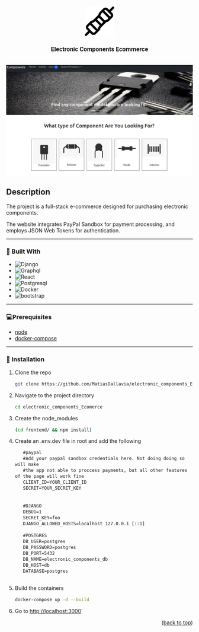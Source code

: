 


<!-- PROJECT LOGO -->
<br />

<div align="center">
  <img id="readme-top" src="frontend/public/whiteRes.png" alt="Logo" width="80" height="80">

  <h3 style="font-family: Roboto;" align="center">Electronic Components Ecommerce</h3>
</div>
<br />

<div align="center">
  <img src="frontend/public/preview.png" alt="Logo">
</div>

</div>




<!-- Description -->
## Description

The project is a full-stack e-commerce designed for purchasing electronic components.

The website integrates PayPal Sandbox for payment processing, and employs JSON Web Tokens  for authentication.

<hr />

### 🔧 Built With

* <img alt='Django' src='https://img.shields.io/badge/Django-100000?style=for-the-badge&logo=Django&logoColor=white&labelColor=092e20&color=D9E7E1'/>
* <img alt='Graphql' src='https://img.shields.io/badge/Graphql-100000?style=for-the-badge&logo=Graphql&logoColor=white&labelColor=e535ab&color=D9E7E1'/>
* <img alt='React' src='https://img.shields.io/badge/React-100000?style=for-the-badge&logo=React&logoColor=white&labelColor=51dbff&color=D9E7E1'/>
* <img alt='Postgresql' src='https://img.shields.io/badge/PostgresQL-100000?style=for-the-badge&logo=Postgresql&logoColor=white&labelColor=0064a5&color=D9E7E1'/>
* <img alt='Docker' src='https://img.shields.io/badge/Docker-100000?style=for-the-badge&logo=Docker&logoColor=white&labelColor=0db7ed&color=D9E7E1'/>
* <img alt='bootstrap' src='https://img.shields.io/badge/Boostrap-100000?style=for-the-badge&logo=bootstrap&logoColor=white&labelColor=563d7c&color=D9E7E1'/>



<hr />


### 💻Prerequisites

  * [node](https://nodejs.org/en/)
  * [docker-compose](https://docs.docker.com/get-docker/)

<hr />


### 🚀 Installation 


1. Clone the repo
   ```sh
   git clone https://github.com/MatiasDallavia/electronic_components_Ecomerce.git
   ```
2. Navigate to the project directory
   ```sh
   cd electronic_components_Ecomerce
   ```

3. Create the node_modules
   ```sh
   (cd frontend/ && npm install)
   ```

4. Create an .env.dev file in root and add the following
   ```env
      #paypal
      #Add your paypal sandbox credentials here. Not doing doing so will make 
      #the app not able to proccess payments, but all other features of the page will work fine
      CLIENT_ID=YOUR_CLIENT_ID
      SECRET=YOUR_SECRET_KEY
      
      
      #DJANGO
      DEBUG=1
      SECRET_KEY=foo
      DJANGO_ALLOWED_HOSTS=localhost 127.0.0.1 [::1]
      
      #POSTGRES
      DB_USER=postgres
      DB_PASSWORD=postgres
      DB_PORT=5432
      DB_NAME=electronic_components_db
      DB_HOST=db
      DATABASE=postgres
    
    ```
5. Build the containers
   ```sh
   docker-compose up -d --build
   ```
6. Go to [http://localhost:3000](http://localhost:3000)`

<p align="right">(<a href="#readme-top">back to top</a>)</p>

